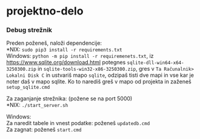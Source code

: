 # projektno-delo

### Debug strežnik
Preden poženeš, naloži dependencije:\
*NIX: `sudo pip3 install -r requirements.txt`\
Windows: `python -m pip install -r requiremenets.txt`, iz https://www.sqlite.org/download.html potegnes `sqlite-dll-win64-x64-3250300.zip` in `sqlite-tools-win32-x86-3250300.zip`, gres v `Ta Računalnik> Lokalni Disk C` in ustvariš mapo `sqlite`, odzipaš tisti dve mapi in vse kar je noter daš v mapo sqlite. Ko to narediš greš v mapo od projekta in zaženeš `setup_sqlite.cmd`


Za zaganjanje strežnika: (požene se na port 5000)\
*NIX: `./start_server.sh`

Windows: \
    Za naredit tabele in vnest podatke: poženeš `updatedb.cmd`\
    Za zagnat: poženeš `start.cmd`
